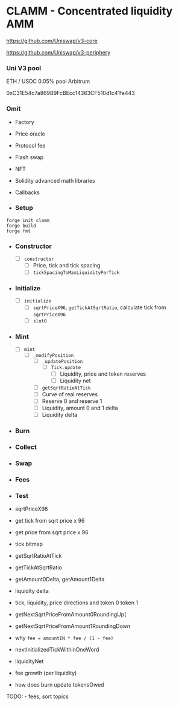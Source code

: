 # CLAMM - Concentrated liquidity AMM

https://github.com/Uniswap/v3-core

https://github.com/Uniswap/v3-periphery

### Uni V3 pool

ETH / USDC 0.05% pool Arbitrum

0xC31E54c7a869B9FcBEcc14363CF510d1c41fa443

### Omit

-   Factory
-   Price oracle
-   Protocol fee
-   Flash swap
-   NFT
-   Solidity advanced math libraries
-   Callbacks

-   ### Setup

```shell
forge init clamm
forge build
forge fmt
```

-   ### Constructor
    -   [ ] `constructor`
        -   [ ] Price, tick and tick spacing
        -   [ ] `tickSpacingToMaxLiquidityPerTick`
-   ### Initialize
    -   [ ] `initialize`
        -   [ ] `sqrtPriceX96`, `getTickAtSqrtRatio`, calculate tick from `sqrtPriceX96`
        -   [ ] `slot0`
-   ### Mint
    -   [ ] `mint`
        -   [ ] `_modifyPosition`
            -   [ ] `_updatePosition`
                -   [ ] `Tick.update`
                    -   [ ] Liquidity, price and token reserves
                    -   [ ] Liquidity net
            -   [ ] `getSqrtRatioAtTick`
            -   [ ] Curve of real reserves
            -   [ ] Reserve 0 and reserve 1
            -   [ ] Liquidity, amount 0 and 1 delta
            -   [ ] Liquidity delta
-   ### Burn
-   ### Collect
-   ### Swap
-   ### Fees
-   ### Test

-   sqrtPriceX96
-   get tick from sqrt price x 96
-   get price from sqrt price x 96
-   tick bitmap
-   getSqrtRatioAtTick
-   getTickAtSqrtRatio
-   getAmount0Delta, getAmount1Delta
-   liquidity delta
-   tick, liquidity, price directions and token 0 token 1
-   getNextSqrtPriceFromAmount0RoundingUp(
-   getNextSqrtPriceFromAmount1RoundingDown
-   why `fee = amountIN * fee / (1 - fee)`
-   nextInitializedTickWithinOneWord
-   liquidityNet
-   fee growth (per liquidity)
-   how does burn update tokensOwed

TODO: - fees, sort topics
